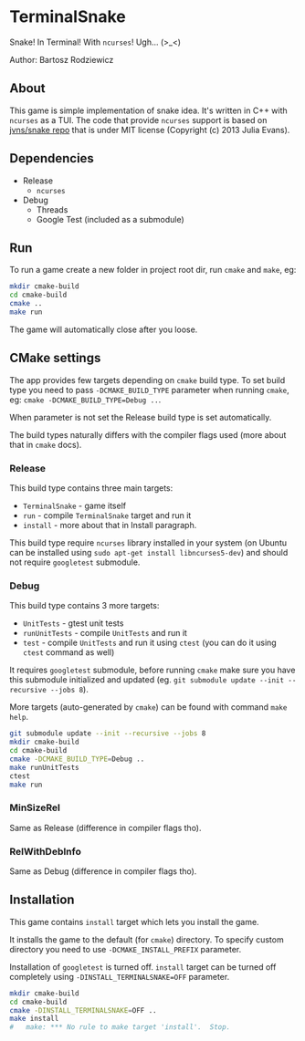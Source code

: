 # TerminalSnake
Snake! In Terminal! With `ncurses`! Ugh... (>\_<)

Author: Bartosz Rodziewicz

## About
This game is simple implementation of snake idea. It's written in C++ with `ncurses` as a TUI. The code that provide `ncurses` support is based on [jvns/snake repo](https://github.com/jvns/snake) that is under MIT license (Copyright (c) 2013 Julia Evans).

## Dependencies
* Release
	* `ncurses`
* Debug
	* Threads
	* Google Test (included as a submodule)

## Run
To run a game create a new folder in project root dir, run `cmake` and `make`, eg:

```bash
mkdir cmake-build
cd cmake-build
cmake ..
make run
```

The game will automatically close after you loose.

## CMake settings
The app provides few targets depending on `cmake` build type. To set build type you need to pass `-DCMAKE_BUILD_TYPE` parameter when running `cmake`, eg: `cmake -DCMAKE_BUILD_TYPE=Debug ..`.

When parameter is not set the Release build type is set automatically.

The build types naturally differs with the compiler flags used (more about that in `cmake` docs).

### Release
This build type contains three main targets:
* `TerminalSnake` - game itself
* `run` - compile `TerminalSnake` target and run it
* `install` - more about that in Install paragraph.

This build type require `ncurses` library installed in your system (on Ubuntu can be installed using `sudo apt-get install libncurses5-dev`) and should not require `googletest` submodule.

### Debug
This build type contains 3 more targets:
* `UnitTests` - gtest unit tests
* `runUnitTests` - compile `UnitTests` and run it
* `test` - compile `UnitTests` and run it using `ctest` (you can do it using `ctest` command as well)

It requires `googletest` submodule, before running `cmake` make sure you have this submodule initialized and updated (eg. `git submodule update --init --recursive --jobs 8`).

More targets (auto-generated by `cmake`) can be found with command `make help`.

```bash
git submodule update --init --recursive --jobs 8
mkdir cmake-build
cd cmake-build
cmake -DCMAKE_BUILD_TYPE=Debug ..
make runUnitTests
ctest
make run
```

### MinSizeRel
Same as Release (difference in compiler flags tho).

### RelWithDebInfo
Same as Debug (difference in compiler flags tho).

## Installation
This game contains `install` target which lets you install the game.

It installs the game to the default (for `cmake`) directory. To specify custom directory you need to use `-DCMAKE_INSTALL_PREFIX` parameter.

Installation of `googletest` is turned off. `install` target can be turned off completely using `-DINSTALL_TERMINALSNAKE=OFF` parameter.

```bash
mkdir cmake-build
cd cmake-build
cmake -DINSTALL_TERMINALSNAKE=OFF ..
make install
#	make: *** No rule to make target 'install'.  Stop.
```
